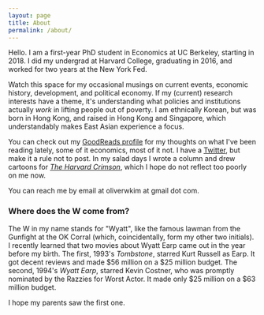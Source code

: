 ```yaml
---
layout: page
title: About
permalink: /about/
---
```


Hello. I am a first-year PhD student in Economics at UC Berkeley, starting in 2018. I did my undergrad at Harvard College, graduating in 2016, and worked for two years at the New York Fed.

Watch this space for my occasional musings on current events, economic history, development, and political economy. If my (current) research interests have a theme, it's understanding what policies and institutions actually _work_ in lifting people out of poverty. I am ethnically Korean, but was born in Hong Kong, and raised in Hong Kong and Singapore, which understandably makes East Asian experience a focus.

You can check out my [GoodReads profile](https://www.goodreads.com/user/show/5661522-oliver-kim) for my thoughts on what I've been reading lately, some of it economics, most of it not. I have a [Twitter](http://www.twitter.com/https://twitter.com/oliverwkim), but make it a rule not to post. In my salad days I wrote a column and drew cartoons for [_The Harvard Crimson_](https://www.thecrimson.com/writer/1209815/Oliver_W._Kim/), which I hope do not reflect too poorly on me now.

You can reach me by email at oliverwkim at gmail dot com.

### Where does the W come from?

The W in my name stands for "Wyatt", like the famous lawman from the Gunfight at the OK Corral (which, coincidentally, form my other two initials). I recently learned that two movies about Wyatt Earp came out in the year before my birth. The first, 1993's _Tombstone_, starred Kurt Russell as Earp. It got decent reviews and made $56 million on a $25 million budget. The second, 1994's _Wyatt Earp_, starred Kevin Costner, who was promptly nominated by the Razzies for Worst Actor. It made only $25 million on a $63 million budget. 

I hope my parents saw the first one.